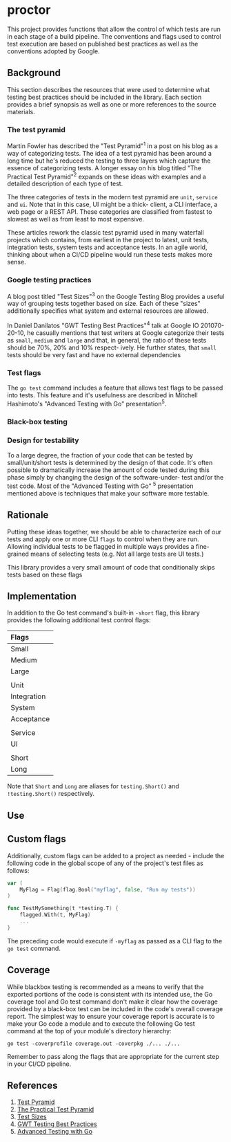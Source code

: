 # proctor

This project provides functions that allow the control of which tests
are run in each stage of a build pipeline.  The conventions and flags
used to control test execution are based on published best practices
as well as the conventions adopted by Google.

## Background

This section describes the resources that were used to determine what
testing best practices should be included in the library.  Each
section provides a brief synopsis as well as one or more references
to the source materials.

### The test pyramid

Martin Fowler has described the "Test Pyramid"<sup>1</sup> in a post
on his blog as a way of categorizing tests.  The idea of a test pyramid
has been around a long time but he's reduced the testing to three
layers which capture the essence of categorizing tests.  A longer essay
on his blog titled "The Practical Test Pyramid"<sup>2</sup> expands on
these ideas with examples and a detailed description of each type of
test.

The three categories of tests in the modern test pyramid are ``unit``,
``service`` and ``ui``.  Note that in this case, UI might be a thick-
client, a CLI interface, a web page or a REST API.  These categories
are classified from fastest to slowest as well as from least to most
expensive.

These articles rework the classic test pyramid  used in many waterfall
projects which contains, from earliest in the project to latest, unit
tests, integration tests, system tests and acceptance tests.  In an
agile world, thinking about when a CI/CD pipeline would run these tests
makes more sense.

### Google testing practices

A blog post titled "Test Sizes"<sup>3</sup> on the Google Testing Blog
provides a useful way of grouping tests together based on size.  Each
of these "sizes" additionally specifies what system and external
resources are allowed.

In Daniel Danilatos "GWT Testing Best Practices"<sup>4</sup> talk at
Google IO 201070-20-10, he casually mentions that test writers at Google
categorize their tests as ``small``, ``medium`` and ``large`` and that,
in general, the ratio of these tests should be 70%, 20% and 10% respect-
ively.  He further states, that ``small`` tests should be very fast
and have no external dependencies

### Test flags

The ``go test`` command includes a feature that allows test flags to
be passed into tests.  This feature and it's usefulness are described
in Mitchell Hashimoto's "Advanced Testing with Go" presentation<sup>5</sup>.

### Black-box testing

### Design for testability

To a large degree, the fraction of your code that can be tested by
small/unit/short tests is determined by the design of that code.  It's
often possible to dramatically increase the amount of code tested
during this phase simply by changing the design of the software-under-
test and/or the test code.  Most of the "Advanced Testing with Go"
<sup>5</sup> presentation mentioned above is techniques that make your
software more testable.

## Rationale

Putting these ideas together, we should be able to characterize each
of our tests and apply one or more CLI ``flags`` to control when
they are run.  Allowing individual tests to be flagged in multiple
ways provides a fine-grained means of selecting tests (e.g. Not all
large tests are UI tests.)

This library provides a very small amount of code that conditionally
skips tests based on these flags

## Implementation

In addition to the Go test command's built-in ``-short`` flag, this
library provides the following additional test control flags:

| Flags       |
| :---------- |
| Small       |
| Medium      |
| Large       |
|             |
| Unit        |
| Integration |
| System      |
| Acceptance  |
|             |
| Service     |
| UI          |
|             |
| Short       |
| Long        |

Note that ``Short`` and ``Long`` are aliases for ``testing.Short()``
and ``!testing.Short()`` respectively.

## Use

## Custom flags

Additionally, custom flags can be added to a project as needed -
include the following code in the global scope of any of the project's
test files as follows:

```Go
var (
    MyFlag = Flag(flag.Bool("myflag", false, "Run my tests"))
)

func TestMySomething(t *testing.T) {
    flagged.With(t, MyFlag)
    ...
}
```

The preceding code would execute if ``-myflag`` as passed as a CLI
flag to the ``go test`` command.

## Coverage

While blackbox testing is recommended as a means to verify that the
exported portions of the code is consistent with its intended use,
the Go coverage tool and Go test command don't make it clear how
the coverage provided by a black-box test can be included in the
code's overall coverage report.  The simplest way to ensure your
coverage report is accurate is to make your Go code a module and
to execute the following Go test command at the top of your module's
directory hierarchy:

```shell
go test -coverprofile coverage.out -coverpkg ./... ./...
```

Remember to pass along the flags that are appropriate for the
current step in your CI/CD pipeline.

## References

1. [Test Pyramid](https://martinfowler.com/bliki/TestPyramid.html)
2. [The Practical Test Pyramid](https://martinfowler.com/articles/practical-test-pyramid.html)
3. [Test Sizes](https://testing.googleblog.com/2010/12/test-sizes.html)
4. [GWT Testing Best Practices](https://youtu.be/T_CLzgEL7FA?t=62)
5. [Advanced Testing with Go](https://youtu.be/8hQG7QlcLBk?t=733)

